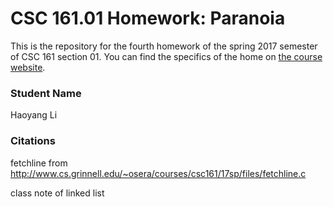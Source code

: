 # CSC 161.01 Homework: Paranoia
This is the repository for the fourth homework of the spring 2017 semester of CSC 161 section 01.
You can find the specifics of the home on [the course website](http://www.cs.grinnell.edu/~osera/courses/csc161/17sp/homeworks/06-paranoia.html).

### Student Name
Haoyang Li

### Citations

fetchline from
http://www.cs.grinnell.edu/~osera/courses/csc161/17sp/files/fetchline.c

class note of linked list 
